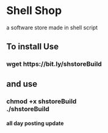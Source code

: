 # Shell Shop
<p>a software store made in shell script</p>
<h2>To install Use</h2>
<h3>wget https://bit.ly/shstoreBuild</h3>
<h2>and use</h2>
<h3>chmod +x shstoreBuild<br>./shstoreBuild</h3>
<h4>all day posting update</h4>
